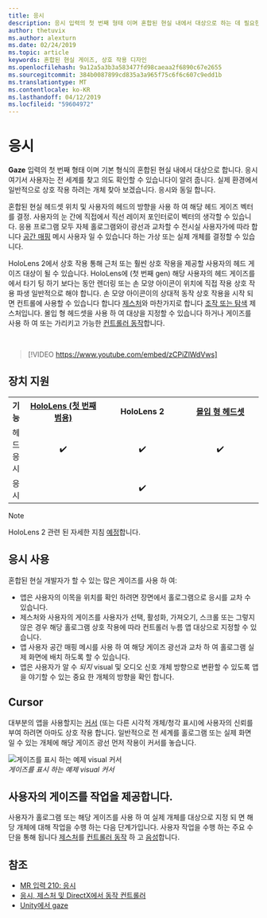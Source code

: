 ```yaml
---
title: 응시
description: 응시 입력의 첫 번째 형태 이며 혼합된 현실 내에서 대상으로 하는 데 필요한 기본 형태의.
author: thetuvix
ms.author: alexturn
ms.date: 02/24/2019
ms.topic: article
keywords: 혼합된 현실 게이즈, 상호 작용 디자인
ms.openlocfilehash: 9a12a5a3b3a583477fd98caeaa2f6890c67e2655
ms.sourcegitcommit: 384b0087899cd835a3a965f75c6f6c607c9edd1b
ms.translationtype: MT
ms.contentlocale: ko-KR
ms.lasthandoff: 04/12/2019
ms.locfileid: "59604972"
---
```

# <a name="gaze"></a>응시

**Gaze** 입력의 첫 번째 형태 이며 기본 형식의 혼합된 현실 내에서 대상으로 합니다. 응시 여기서 사용자는 전 세계를 찾고 의도 확인할 수 있습니다이 알려 줍니다. 실제 환경에서 일반적으로 상호 작용 하려는 개체 찾아 보겠습니다. 응시와 동일 합니다.

혼합된 현실 헤드셋 위치 및 사용자의 헤드의 방향을 사용 하 여 해당 헤드 게이즈 벡터를 결정. 사용자의 눈 간에 직접에서 직선 레이저 포인터로이 벡터의 생각할 수 있습니다. 응용 프로그램 모두 자체 홀로그램와이 광선과 교차할 수 전시실 사용자가에 따라 합니다 [공간 매핑](spatial-mapping.md) 메시 사용자 일 수 있습니다 하는 가상 또는 실제 개체를 결정할 수 있습니다.

HoloLens 2에서 상호 작용 통해 근처 또는 훨씬 상호 작용을 제공할 사용자의 헤드 게이즈 대상이 될 수 있습니다.  HoloLens에 (첫 번째 gen) 해당 사용자의 헤드 게이즈를에서 타기 팅 하기 보다는 동안 렌더링 또는 손 모양 아이콘이 위치에 직접 작용 상호 작용 파생 일반적으로 해야 합니다. 손 모양 아이콘이의 상대적 동작 상호 작용을 시작 되 면 컨트롤에 사용할 수 있습니다 합니다 [제스처](gestures.md)와 마찬가지로 합니다 [조작 또는 탐색](gestures.md#composite-gestures) 제스처입니다. 몰입 형 헤드셋을 사용 하 여 대상을 지정할 수 있습니다 하거나 게이즈를 사용 하 여 또는 가리키고 가능한 [컨트롤러 동작](motion-controllers.md)합니다.

<br>

>[!VIDEO https://www.youtube.com/embed/zCPiZlWdVws]

## <a name="device-support"></a>장치 지원

<table>
<tr>
<th>기능</th><th style="width:150px"> <a href="hololens-hardware-details.md">HoloLens (첫 번째 범용)</a></th><th style="width:150px">HoloLens 2</th><th style="width:150px"> <a href="immersive-headset-hardware-details.md">몰입 형 헤드셋</a></th>
</tr><tr>
<td> 헤드 응시</td><td style="text-align: center;"> ✔️</td><td style="text-align: center;"> ✔️</td><td style="text-align: center;"> ✔️</td>
</tr><tr>
<td> 응시</td><td></td><td style="text-align: center;">✔️</td><td></td>
</tr>
</table>

> [!NOTE]
> HoloLens 2 관련 된 자세한 지침 [예정](index.md#news-and-notes)합니다.


## <a name="uses-of-gaze"></a>응시 사용

혼합된 현실 개발자가 할 수 있는 많은 게이즈를 사용 하 여:
* 앱은 사용자의 이목을 위치를 확인 하려면 장면에서 홀로그램으로 응시를 교차 수 있습니다.
* 제스처와 사용자의 게이즈를 사용자가 선택, 활성화, 가져오기, 스크롤 또는 그렇지 않은 경우 해당 홀로그램 상호 작용에 따라 컨트롤러 누름 앱 대상으로 지정할 수 있습니다.
* 앱 사용자 공간 매핑 메시를 사용 하 여 해당 게이즈 광선과 교차 하 여 홀로그램 실제 화면에 배치 하도록 할 수 있습니다.
* 앱은 사용자가 알 수 *되지* visual 및 오디오 신호 개체 방향으로 변환할 수 있도록 앱을 야기할 수 있는 중요 한 개체의 방향을 확인 합니다.

## <a name="cursor"></a>Cursor

대부분의 앱을 사용할지는 [커서](cursors.md) (또는 다른 시각적 개체/청각 표시)에 사용자의 신뢰를 부여 하려면 아마도 상호 작용 합니다. 일반적으로 전 세계를 홀로그램 또는 실제 화면 일 수 있는 개체에 해당 게이즈 광선 먼저 작용이 커서를 놓습니다.

![게이즈를 표시 하는 예제 visual 커서](images/cursor.jpg)<br>
*게이즈를 표시 하는 예제 visual 커서*

## <a name="giving-action-to-the-users-gaze"></a>사용자의 게이즈를 작업을 제공합니다.

사용자가 홀로그램 또는 해당 게이즈를 사용 하 여 실제 개체를 대상으로 지정 되 면 해당 개체에 대해 작업을 수행 하는 다음 단계가입니다. 사용자 작업을 수행 하는 주요 수단을 통해 됩니다 [제스처](gestures.md)를 [컨트롤러 동작](motion-controllers.md) 하 고 [음성](voice-input.md)합니다.

## <a name="see-also"></a>참조
* [MR 입력 210: 응시](holograms-210.md)
* [응시, 제스처 및 DirectX에서 동작 컨트롤러](gaze,-gestures,-and-motion-controllers-in-directx.md)
* [Unity에서 gaze](gaze-in-unity.md)
